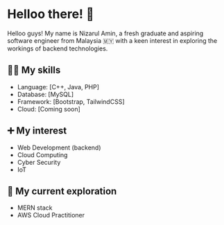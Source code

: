 <h1>Helloo there! 👋</h1>
  <p>Helloo guys! My name is Nizarul Amin, a fresh graduate and aspiring software engineer from Malaysia 🇲🇾 with a keen interest in exploring the workings of backend technologies.</p>

<h2>🤹🏻 My skills</h2>
<body>
  
- Language: [C++, Java, PHP]
- Database: [MySQL]
- Framework: [Bootstrap, TailwindCSS]
- Cloud: [Coming soon]
  
</body>

<h2>➕ My interest</h2>
<body>
  
- Web Development (backend)
- Cloud Computing
- Cyber Security
- IoT
  
</body>

<h2>🔬 My current exploration</h2>
<body>
  
- MERN stack
- AWS Cloud Practitioner
  
<body>

<!---
nizarulamin/nizarulamin is a ✨ special ✨ repository because its `README.md` (this file) appears on your GitHub profile.
You can click the Preview link to take a look at your changes.
--->
